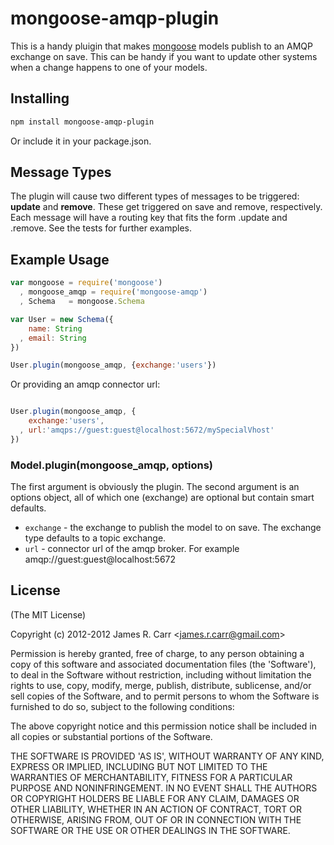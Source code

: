 # mongoose-amqp-plugin
This is a handy pluigin that makes [mongoose](http://mongoosejs.com/) models publish to an AMQP
exchange on save. This can be handy if you want to update other systems
when a change happens to one of your models. 

## Installing

```bash
npm install mongoose-amqp-plugin
```

Or include it in your package.json.


## Message Types
The plugin will cause two different types of messages to be triggered:
**update** and **remove**. These get triggered on save and remove,
respectively. Each message will have a routing key that fits the form
<exchangeName>.update and <exchangeName>.remove. See the tests for
further examples. 


## Example Usage

```javascript
var mongoose = require('mongoose')
  , mongoose_amqp = require('mongoose-amqp')
  , Schema   = mongoose.Schema

var User = new Schema({
    name: String
  , email: String
})

User.plugin(mongoose_amqp, {exchange:'users'})

```

Or providing an amqp connector url:

```javascript

User.plugin(mongoose_amqp, {
    exchange:'users',
  , url:'amqps://guest:guest@localhost:5672/mySpecialVhost'
})

```

### Model.plugin(mongoose_amqp, options)

The first argument is obviously the plugin. The second argument is an
options object, all of which one (exchange) are optional but contain smart defaults.

  * `exchange` - the exchange to publish the model to on save. The
    exchange type defaults to a topic exchange.
  * `url` - connector url of the amqp broker. For example amqp://guest:guest@localhost:5672
  
  
## License 

(The MIT License)

Copyright (c) 2012-2012 James R. Carr &lt;james.r.carr@gmail.com&gt;

Permission is hereby granted, free of charge, to any person obtaining
a copy of this software and associated documentation files (the
'Software'), to deal in the Software without restriction, including
without limitation the rights to use, copy, modify, merge, publish,
distribute, sublicense, and/or sell copies of the Software, and to
permit persons to whom the Software is furnished to do so, subject to
the following conditions:

The above copyright notice and this permission notice shall be
included in all copies or substantial portions of the Software.

THE SOFTWARE IS PROVIDED 'AS IS', WITHOUT WARRANTY OF ANY KIND,
EXPRESS OR IMPLIED, INCLUDING BUT NOT LIMITED TO THE WARRANTIES OF
MERCHANTABILITY, FITNESS FOR A PARTICULAR PURPOSE AND NONINFRINGEMENT.
IN NO EVENT SHALL THE AUTHORS OR COPYRIGHT HOLDERS BE LIABLE FOR ANY
CLAIM, DAMAGES OR OTHER LIABILITY, WHETHER IN AN ACTION OF CONTRACT,
TORT OR OTHERWISE, ARISING FROM, OUT OF OR IN CONNECTION WITH THE
SOFTWARE OR THE USE OR OTHER DEALINGS IN THE SOFTWARE.
